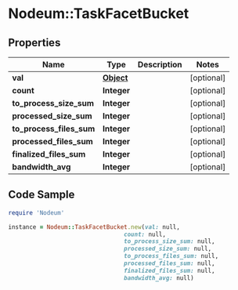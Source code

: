 # Nodeum::TaskFacetBucket

## Properties

Name | Type | Description | Notes
------------ | ------------- | ------------- | -------------
**val** | [**Object**](.md) |  | [optional] 
**count** | **Integer** |  | [optional] 
**to_process_size_sum** | **Integer** |  | [optional] 
**processed_size_sum** | **Integer** |  | [optional] 
**to_process_files_sum** | **Integer** |  | [optional] 
**processed_files_sum** | **Integer** |  | [optional] 
**finalized_files_sum** | **Integer** |  | [optional] 
**bandwidth_avg** | **Integer** |  | [optional] 

## Code Sample

```ruby
require 'Nodeum'

instance = Nodeum::TaskFacetBucket.new(val: null,
                                 count: null,
                                 to_process_size_sum: null,
                                 processed_size_sum: null,
                                 to_process_files_sum: null,
                                 processed_files_sum: null,
                                 finalized_files_sum: null,
                                 bandwidth_avg: null)
```


